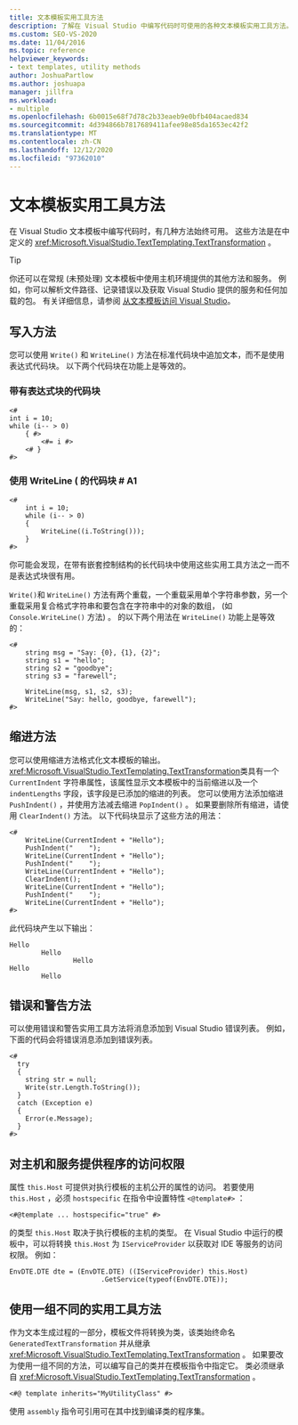 ```yaml
---
title: 文本模板实用工具方法
description: 了解在 Visual Studio 中编写代码时可使用的各种文本模板实用工具方法。
ms.custom: SEO-VS-2020
ms.date: 11/04/2016
ms.topic: reference
helpviewer_keywords:
- text templates, utility methods
author: JoshuaPartlow
ms.author: joshuapa
manager: jillfra
ms.workload:
- multiple
ms.openlocfilehash: 6b0015e68f7d78c2b33eaeb9e0bfb404acaed834
ms.sourcegitcommit: 4d394866b7817689411afee98e85da1653ec42f2
ms.translationtype: MT
ms.contentlocale: zh-CN
ms.lasthandoff: 12/12/2020
ms.locfileid: "97362010"
---
```

# <a name="text-template-utility-methods"></a>文本模板实用工具方法

在 Visual Studio 文本模板中编写代码时，有几种方法始终可用。 这些方法是在中定义的 <xref:Microsoft.VisualStudio.TextTemplating.TextTransformation> 。

> [!TIP]
> 你还可以在常规 (未预处理) 文本模板中使用主机环境提供的其他方法和服务。 例如，你可以解析文件路径、记录错误以及获取 Visual Studio 提供的服务和任何加载的包。 有关详细信息，请参阅 [从文本模板访问 Visual Studio](/previous-versions/visualstudio/visual-studio-2010/gg604090\(v\=vs.100\))。

## <a name="write-methods"></a>写入方法

您可以使用 `Write()` 和 `WriteLine()` 方法在标准代码块中追加文本，而不是使用表达式代码块。 以下两个代码块在功能上是等效的。

### <a name="code-block-with-an-expression-block"></a>带有表达式块的代码块

```
<#
int i = 10;
while (i-- > 0)
    { #>
        <#= i #>
    <# }
#>
```

### <a name="code-block-using-writeline"></a>使用 WriteLine ( 的代码块 # A1

```
<#
    int i = 10;
    while (i-- > 0)
    {
        WriteLine((i.ToString()));
    }
#>
```

你可能会发现，在带有嵌套控制结构的长代码块中使用这些实用工具方法之一而不是表达式块很有用。

`Write()`和 `WriteLine()` 方法有两个重载，一个重载采用单个字符串参数，另一个重载采用复合格式字符串和要包含在字符串中的对象的数组， (如 `Console.WriteLine()` 方法) 。 的以下两个用法在 `WriteLine()` 功能上是等效的：

```
<#
    string msg = "Say: {0}, {1}, {2}";
    string s1 = "hello";
    string s2 = "goodbye";
    string s3 = "farewell";

    WriteLine(msg, s1, s2, s3);
    WriteLine("Say: hello, goodbye, farewell");
#>
```

## <a name="indentation-methods"></a>缩进方法

您可以使用缩进方法格式化文本模板的输出。 <xref:Microsoft.VisualStudio.TextTemplating.TextTransformation>类具有一个 `CurrentIndent` 字符串属性，该属性显示文本模板中的当前缩进以及一个 `indentLengths` 字段，该字段是已添加的缩进的列表。 您可以使用方法添加缩进 `PushIndent()` ，并使用方法减去缩进 `PopIndent()` 。 如果要删除所有缩进，请使用 `ClearIndent()` 方法。 以下代码块显示了这些方法的用法：

```
<#
    WriteLine(CurrentIndent + "Hello");
    PushIndent("    ");
    WriteLine(CurrentIndent + "Hello");
    PushIndent("    ");
    WriteLine(CurrentIndent + "Hello");
    ClearIndent();
    WriteLine(CurrentIndent + "Hello");
    PushIndent("    ");
    WriteLine(CurrentIndent + "Hello");
#>
```

此代码块产生以下输出：

```
Hello
        Hello
                Hello
Hello
        Hello
```

## <a name="error-and-warning-methods"></a>错误和警告方法

可以使用错误和警告实用工具方法将消息添加到 Visual Studio 错误列表。 例如，下面的代码会将错误消息添加到错误列表。

```
<#
  try
  {
    string str = null;
    Write(str.Length.ToString());
  }
  catch (Exception e)
  {
    Error(e.Message);
  }
#>
```

## <a name="access-to-host-and-service-provider"></a>对主机和服务提供程序的访问权限

属性 `this.Host` 可提供对执行模板的主机公开的属性的访问。 若要使用 `this.Host` ，必须 `hostspecific` 在指令中设置特性 `<@template#>` ：

`<#@template ... hostspecific="true" #>`

的类型 `this.Host` 取决于执行模板的主机的类型。 在 Visual Studio 中运行的模板中，可以将转换 `this.Host` 为 `IServiceProvider` 以获取对 IDE 等服务的访问权限。 例如：

```
EnvDTE.DTE dte = (EnvDTE.DTE) ((IServiceProvider) this.Host)
                       .GetService(typeof(EnvDTE.DTE));
```

## <a name="using-a-different-set-of-utility-methods"></a>使用一组不同的实用工具方法

作为文本生成过程的一部分，模板文件将转换为类，该类始终命名 `GeneratedTextTransformation` 并从继承 <xref:Microsoft.VisualStudio.TextTemplating.TextTransformation> 。 如果要改为使用一组不同的方法，可以编写自己的类并在模板指令中指定它。 类必须继承自 <xref:Microsoft.VisualStudio.TextTemplating.TextTransformation> 。

```
<#@ template inherits="MyUtilityClass" #>
```

使用 `assembly` 指令可引用可在其中找到编译类的程序集。
